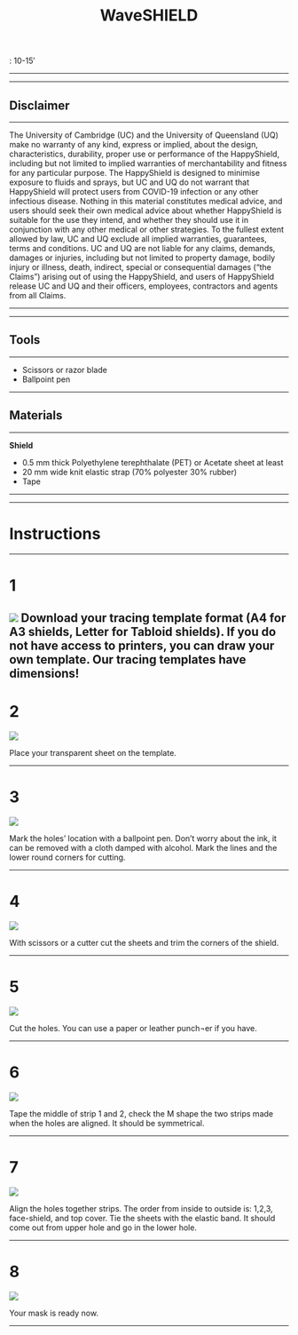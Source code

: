 ﻿---
layout: page
title: WaveSHIELD
tagline: &nbsp <span class="instructionsTaglineEmojiLinks"> <a href=""><i class="em em-video_camera" aria-role="" ><i class="em em-triangular_ruler" aria-role="presentation" aria-label="TRIANGULAR RULER"></i></a></span>
permalink: /wave-shield/en/
---

<i class="em em-timer_clock" aria-role="presentation" aria-label=""></i>: 10-15′

---

---

## Disclaimer

---

The University of Cambridge (UC) and the University of Queensland (UQ) make no warranty of any kind, express or implied, about the design, characteristics, durability, proper use or performance of the HappyShield, including but not limited to implied warranties of merchantability and fitness for any particular purpose. The HappyShield is designed to minimise exposure to fluids and sprays, but UC and UQ do not warrant that HappyShield will protect users from COVID-19 infection or any other infectious disease. Nothing in this material constitutes medical advice, and users should seek their own medical advice about whether HappyShield is suitable for the use they intend, and whether they should use it in conjunction with any other medical or other strategies. To the fullest extent allowed by law, UC and UQ exclude all implied warranties, guarantees, terms and conditions. UC and UQ are not liable for any claims, demands, damages or injuries, including but not limited to property damage, bodily injury or illness, death, indirect, special or consequential damages (“the Claims”) arising out of using the HappyShield, and users of HappyShield release UC and UQ and their officers, employees, contractors and agents from all Claims.

---

--- 

## Tools

---

* Scissors or razor blade
* Ballpoint pen

---

## Materials

---

**Shield**

* 0.5 mm thick Polyethylene terephthalate (PET) or Acetate sheet at least 
* 20 mm wide knit elastic strap (70% polyester 30% rubber)
* Tape

---

---

# Instructions

---

# 1 

![](./Assets/Output/Steps/01.jpg)
Download your tracing template format (A4 for A3 shields, Letter for Tabloid shields). If you do not have access to printers, you can draw your own template. Our tracing templates have dimensions!
---

# 2

![](./Assets/Output/Steps/02.jpg)

Place your transparent sheet on the template. 

---

# 3

![](./Assets/Output/Steps/03.jpg)

Mark the holes’ location with a ballpoint pen. Don’t worry about the ink, it can be removed with a cloth damped with alcohol. Mark the lines and the lower round corners for cutting. 

---

# 4

![](./Assets/Output/Steps/04.jpg)

With scissors or a cutter cut the sheets and trim the corners of the shield.

---


# 5

![](./Assets/Output/Steps/05.jpg)

Cut the holes. You can use a paper or leather punch¬er if you have.

---

# 6

![](./Assets/Output/Steps/06.jpg)

Tape the middle of strip 1 and 2, check the M shape the two strips made when the holes are aligned. It should be symmetrical.

---

# 7

![](./Assets/Output/Steps/07.jpg)

Align the holes together strips. The order from inside to outside is: 1,2,3, face-shield, and top cover. Tie the sheets with the elastic band. It should come out from upper hole and go in the lower hole.

---

# 8

![](./Assets/Output/Steps/08.jpg)

Your mask is ready now.

---



